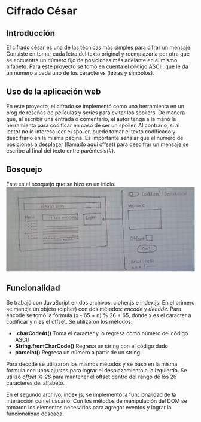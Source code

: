 # Cifrado César

## Introducción

El cifrado césar es una de las técnicas más simples para cifrar un mensaje. Consiste en tomar cada letra del texto original y reemplazarla por otra que se encuentra un número fijo de posiciones más adelante en el mismo alfabeto.
Para este proyecto se tomó en cuenta el código ASCII, que le da un número a cada uno de los caracteres (letras y símbolos).

## Uso de la aplicación web

En este proyecto, el cifrado se implementó como una herramienta en un blog de reseñas de películas y series para evitar los spoilers. De manera que, al escribir una entrada o comentario, el autor tenga a la mano la herramienta para codificar en caso de ser un spoiler. Al contrario, si al lector no le interesa leer el spoiler, puede tomar el texto codificado y descifrarlo en la misma página.
Es importante señalar que el número de posiciones a desplazar (llamado aquí offset) para descifrar un mensaje se escribe al final del texto entre paréntesis(#).

## Bosquejo

Este es el bosquejo que se hizo en un inicio.
![Bosquejo](./src/images/bosquejo.jpg)

## Funcionalidad

Se trabajó con JavaScript en dos archivos: cipher.js e index.js.
En el primero se maneja un objeto (cipher) con dos métodos: _encode_ y _decode_. Para encode se tomó la fórmula (x - 65 + n) % 26 + 65, donde x es el caracter a codificar y n es el offset. Se utilizaron los métodos:

- **.charCodeAt()** Toma el caracter y lo regresa como número del código ASCII
- **String.fromCharCode()** Regresa un string con el código dado
- **parseInt()** Regresa un número a partir de un string

Para decode se utilizaron los mismos métodos y se basó en la misma fórmula con unos ajustes para lograr el desplazamiento a la izquierda. Se utilizó _offset % 26_ para mantener el offset dentro del rango de los 26 caracteres del alfabeto.

En el segundo archivo, index.js, se implementó la funcionalidad de la interacción con el usuario. Con los métodos de manipulación del DOM se tomaron los elementos necesarios para agregar eventos y lograr la funcionalidad deseada.
